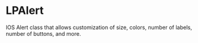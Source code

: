 LPAlert
=======

IOS Alert class that allows customization of size, colors, number of labels, number of buttons, and more.
